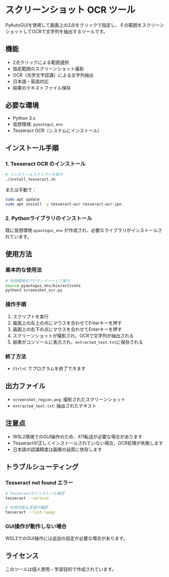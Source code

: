 # スクリーンショット OCR ツール

PyAutoGUIを使用して画面上の2点をクリックで指定し、その範囲をスクリーンショットしてOCRで文字列を抽出するツールです。

## 機能

- 2点クリックによる範囲選択
- 指定範囲のスクリーンショット撮影
- OCR（光学文字認識）による文字列抽出
- 日本語・英語対応
- 結果のテキストファイル保存

## 必要な環境

- Python 3.x
- 仮想環境: `pyautogui_env`
- Tesseract OCR（システムにインストール）

## インストール手順

### 1. Tesseract OCR のインストール

```bash
# インストールスクリプトを実行
./install_tesseract.sh
```

または手動で：

```bash
sudo apt update
sudo apt install -y tesseract-ocr tesseract-ocr-jpn
```

### 2. Pythonライブラリのインストール

既に仮想環境 `pyautogui_env` が作成され、必要なライブラリがインストールされています。

## 使用方法

### 基本的な使用法

```bash
# 仮想環境をアクティベートして実行
source pyautogui_env/bin/activate
python3 screenshot_ocr.py
```

### 操作手順

1. スクリプトを実行
2. 画面上の左上の点にマウスを合わせてEnterキーを押す
3. 画面上の右下の点にマウスを合わせてEnterキーを押す
4. スクリーンショットが撮影され、OCRで文字列が抽出される
5. 結果がコンソールに表示され、`extracted_text.txt`に保存される

### 終了方法

- `Ctrl+C` でプログラムを終了できます

## 出力ファイル

- `screenshot_region.png`: 撮影されたスクリーンショット
- `extracted_text.txt`: 抽出されたテキスト

## 注意点

- WSL2環境でのGUI操作のため、X11転送が必要な場合があります
- Tesseractが正しくインストールされていない場合、OCR処理が失敗します
- 日本語の認識精度は画像の品質に依存します

## トラブルシューティング

### Tesseract not found エラー

```bash
# Tesseractのインストール確認
tesseract --version

# 利用可能な言語の確認
tesseract --list-langs
```

### GUI操作が動作しない場合

WSL2でのGUI操作には追加の設定が必要な場合があります。

## ライセンス

このツールは個人使用・学習目的で作成されています。